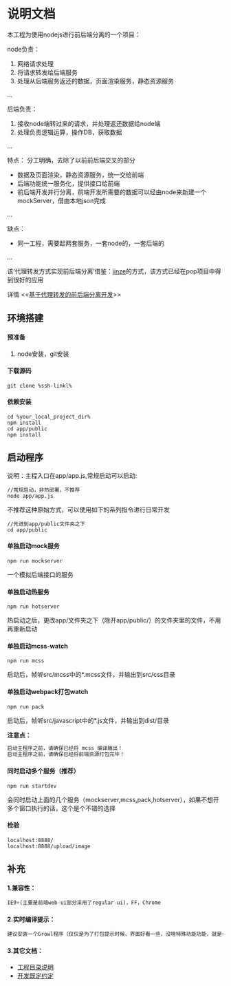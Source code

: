 # 说明文档
本工程为使用nodejs进行前后端分离的一个项目：

node负责：

1. 网络请求处理
2. 将请求转发给后端服务
3. 处理从后端服务返还的数据，页面渲染服务，静态资源服务

...

后端负责：

1. 接收node端转过来的请求，并处理返还数据给node端
2. 处理负责逻辑运算，操作DB，获取数据

...

特点：
分工明确，去除了以前前后端交叉的部分
- 数据及页面渲染，静态资源服务，统一交给前端
- 后端功能统一服务化，提供接口给前端
- 前后端开发并行分离，前端开发所需要的数据可以经由node来新建一个mockServer，借由本地json完成

...

缺点：
- 同一工程，需要起两套服务，一套node的，一套后端的

...


该‘代理转发方式实现前后端分离’借鉴：[jinze](https://g.hz.netease.com/u/jinze)的方式，该方式已经在pop项目中得到很好的应用

详情 <<[基于代理转发的前后端分离开发](http://ks.netease.com/blog?id=3594)>>


## 环境搭建

#### 预准备
1. node安装，git安装

#### 下载源码
````
git clone %ssh-linkl%
````

#### 依赖安装
````
cd %your_local_project_dir%
npm install
cd app/public
npm install
````

## 启动程序

说明：主程入口在app/app.js,常规启动可以启动:

````
//常规启动，非热部署，不推荐
node app/app.js
````

不推荐这种原始方式，可以使用如下的系列指令进行日常开发
````
//先进到app/public文件夹之下
cd app/public
````

#### 单独启动mock服务
````
npm run mockserver
````
一个模拟后端接口的服务

#### 单独启动热服务
````
npm run hotserver
````
热启动之后，更改app/文件夹之下（除开app/public/）的文件夹里的文件，不用再重新启动


#### 单独启动mcss-watch
````
npm run mcss
````
启动后，帧听src/mcss中的*.mcss文件，并输出到src/css目录


#### 单独启动webpack打包watch
````
npm run pack
````
启动后，帧听src/javascript中的*.js文件，并输出到dist/目录

**注意点：**

```js
启动主程序之前，请确保已经将 mcss 编译输出！
启动主程序之前，请确保已经将前端资源打包完毕！
````

#### 同时启动多个服务（推荐）
````
npm run startdev
````
会同时启动上面的几个服务（mockserver,mcss,pack,hotserver），如果不想开多个窗口执行的话，这个是个不错的选择


#### 检验

````
localhost:8888/
localhost:8888/upload/image
````

## 补充

#### 1.兼容性：

```js
IE9+(主要是前端web-ui部分采用了regular-ui)，FF，Chrome
````
#### 2.实时编译提示：

```html
建议安装一个Growl程序（仅仅是为了打包提示时候，界面好看一些，没啥特殊功能功能，就是一个提示软件，不装也行）
````


#### 3.其它文档：

- [工程目录说明](doc/工程目录说明.md)
- [开发既定约定](doc/开发既定约定.md)



